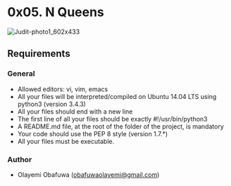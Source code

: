 #	0x05. N Queens

![Judit-photo1_602x433](https://github.com/Obaflour/alx-backend/assets/111001224/13fb37c7-f70e-47a1-95d6-85d80803cc13)

##	Requirements
###	General
- Allowed editors: vi, vim, emacs
- All your files will be interpreted/compiled on Ubuntu 14.04 LTS using python3 (version 3.4.3)
- All your files should end with a new line
- The first line of all your files should be exactly #!/usr/bin/python3
- A README.md file, at the root of the folder of the project, is mandatory
- Your code should use the PEP 8 style (version 1.7.*)
- All your files must be executable.

###	Author
- Olayemi Obafuwa (obafuwaolayemi@gmail.com)
